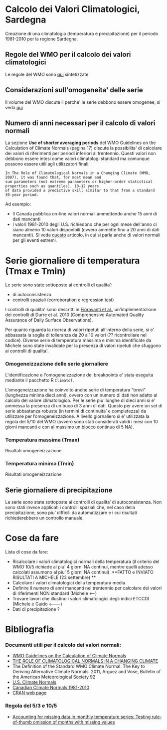 # Calcolo dei Valori Climatologici, Sardegna

Creazione di una climatologia (temperatura e precipitazione) per il periodo 1981-2010 per la regione Sardegna.

## Regole del WMO per il calcolo dei valori climatologici

Le regole del WMO sono [qui](./md/WMO.md) sintetizzate

## Considerazioni sull'omogeneita' delle serie

Il volume del WMO discute il perche' le serie debbono essere omogenee, si veda [qui](./md/homogeneity.md)

## Numero di anni necessari per il calcolo di valori normali

La sezione **Use of shorter averaging periods** del WMO Guidelines on the Calculation of Climate Normals (pagina 17) 
discute la possibilita' di calcolare dei valori di riferimenti per periodi inferiori al trentennio. Questi valori non 
debbono essere intesi come valori climatologi standard ma comunque possono essere utili agli utilizzatori finali. 

```
In The Role of Climatological Normals in a Changing Climate (WMO, 2007), it was found that, for most mean and 
sum parameters (not extreme parameters or higher-order statistical properties such as quantiles), 10–12 years 
of data provided a predictive skill similar to that from a standard 30-year period. 
```

Ad esempio:
- Il Canada pubblica on-line valori normali ammettendo anche 15 anni di dati mancanti
- I valori 1981-2010 degli U.S. richiedono che per ogni mese dell'anno ci siano almeno 10 valori disponibili 
(ovvero ammette fino a 20 anni di dati mancanti). Si veda [questo](https://journals.ametsoc.org/bams/article/93/11/1687/60140/NOAA-s-1981-2010-U-S-Climate-Normals-An-Overview) articolo, in cui si parla anche di valori normali per gli eventi estremi.

# Serie giornaliere di temperatura (Tmax e Tmin)

Le serie sono state sottoposte ai controlli di qualita’:

* di autoconsistenza 
* controlli spaziali (corroboration e regression test) 

I controlli di qualita' sono descritti in [Fioravanti et al.](https://rmets.onlinelibrary.wiley.com/doi/abs/10.1002/joc.6177), un'implementazione dei controlli 
di Durre et al. 2010 (Comprehensive Automated Quality Assurance of Daily Surface Observations).

Per quanto riguarda la ricerca di valori ripetuti all’interno della serie, si e’ abbassata la soglia di tolleranza da 20 a 10 valori (?? ricontrollare nel codice). Diverse serie di temperatura massima e minima identificate da Michele sono state invalidate per la presenza di valori ripetuti che sfuggono ai controlli di qualita'.

### Omogeneizzazione delle serie giornaliere

L'identificazione e l'omogeneizzazione dei breakpoints e' stata eseguita mediante il pacchetto R `Climatol`.

L’omogeneizzazione ha coinvolto anche serie di temperatura "brevi" (lunghezza minima dieci anni), ovvero con un numero di dati non adatto al calcolo del valore climatologico. Per le serie piu’ lunghe di dieci anni si e’ ammessa la presenza di un buco di 3 anni di dati. Questo per avere un set di serie abbastanza robuste (in termini di continuita’ e completezza) da utilizzare per l’omogeneizzazione. A livello giornaliero si e’ utilizzata la regola del 5/10 del WMO (ovvero sono stati considerati validi i mesi con 10 giorni mancanti e con al massimo un blocco continuo di 5 NA).

### Temperatura massima (Tmax)

Risultati omogeneizzazione

### Temperatura minima (Tmin)

Risultati omogeneizzazione

## Serie giornaliere di precipitazione

Le serie sono state sottoposte ai controlli di qualita’ di autoconsistenza. Non sono stati invece applicati i controlli spaziali che, nel caso della precipitazione, sono piu’ difficili da automatizzare e i cui risultati richiederebbero un controllo manuale.

# Cose da fare

Lista di cose da fare:

- Ricalcolare i valori climatologici normali della temperatura (il criterio del WMO 10/5 richiede al piu' 4 giorni NA continui, 
mentre quelli adesso calcolati assumono al piu' 5 giorni NA continui). **FATTO e INVIATO RISULTATI A MICHELE (23 settembre) **
- Calcolare i valori climatologici della temperatura media
- Definire il numero di anni mancanti nel trentennio per calcolare dei valori di riferimenti NON standard (Michele <--)
- Trovare lavori che illustino i valori climatologici degli indici ETCCDI (Michele e Guido <---)
- Dati di precipitazione ?

# Bibliografia

### Documenti utili per il calcolo dei valori normali:

- [WMO Guidelines on the Calculation of Climate Normals](https://library.wmo.int/doc_num.php?explnum_id=4166)
- [THE ROLE OF CLIMATOLOGICAL NORMALS IN A CHANGING CLIMATE](https://library.wmo.int/doc_num.php?explnum_id=4546)
- The Definition of the Standard WMO Climate Normal: The Key to Deriving Alternative Climate Normals. 2011, Arguez and Vose, Bulletin of the American Meteorological Society 92
- [U.S. Climate Normals](https://www.ncdc.noaa.gov/data-access/land-based-station-data/land-based-datasets/climate-normals/1981-2010-normals-data)
- [Canadian Climate Normals 1981-2010](https://climate.weather.gc.ca/doc/Canadian_Climate_Normals_1981_2010_Calculation_Information.pdf) 
- [CRAN web page](https://cran.r-project.org/web/packages/weathercan/vignettes/glossary_normals.html) 

### Regola del 5/3 e 10/5

- [Accounting for missing data in monthly temperature series: Testing rule-of-thumb omission of months with missing values](https://rmets.onlinelibrary.wiley.com/doi/pdf/10.1002/joc.5801)
